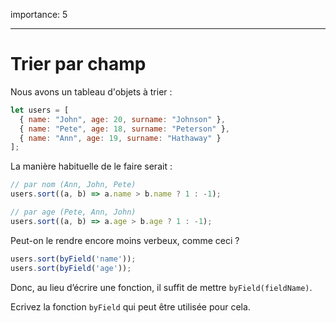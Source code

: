 importance: 5

---

# Trier par champ

Nous avons un tableau d'objets à trier :

```js
let users = [
  { name: "John", age: 20, surname: "Johnson" },
  { name: "Pete", age: 18, surname: "Peterson" },
  { name: "Ann", age: 19, surname: "Hathaway" }
];
```

La manière habituelle de le faire serait :

```js
// par nom (Ann, John, Pete)
users.sort((a, b) => a.name > b.name ? 1 : -1);

// par age (Pete, Ann, John)
users.sort((a, b) => a.age > b.age ? 1 : -1);
```

Peut-on le rendre encore moins verbeux, comme ceci ?

```js
users.sort(byField('name'));
users.sort(byField('age'));
```

Donc, au lieu d’écrire une fonction, il suffit de mettre `byField(fieldName)`.

Ecrivez la fonction `byField` qui peut être utilisée pour cela.

